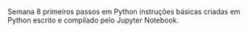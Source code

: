Semana 8 primeiros passos em Python
instruções básicas criadas em Python escrito e compilado pelo Jupyter Notebook.
